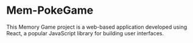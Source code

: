 # Mem-PokeGame
This Memory Game project is a web-based application developed using React, a popular JavaScript library for building user interfaces.
